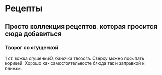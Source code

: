 # Рецепты
Просто коллекция рецептов, которая просится сюда добавиться
---------------


### Творог со сгущенкой
1 ст. ложка сгущенкиЮ, баночка творога. Сверху можно посыпать корицей. Хорошо как самостоятельносте блюда так и заправкой к блинам. 
